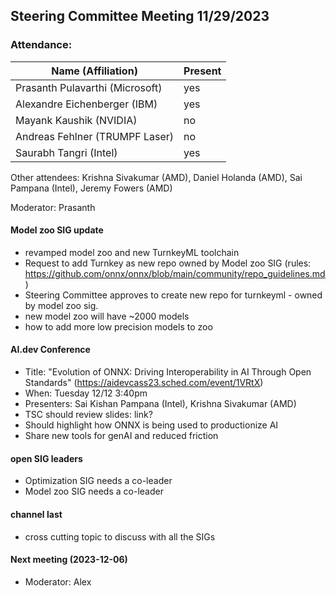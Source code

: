 ## Steering Committee Meeting 11/29/2023

### Attendance:

| Name (Affiliation)              | Present  |
| ------------------------------- | -------- |
| Prasanth Pulavarthi (Microsoft) | yes |
| Alexandre Eichenberger (IBM)    | yes |
| Mayank Kaushik (NVIDIA)         | no |
| Andreas Fehlner (TRUMPF Laser)  | no |
| Saurabh Tangri (Intel)          | yes |

Other attendees: Krishna Sivakumar (AMD), Daniel Holanda (AMD), Sai Pampana (Intel), Jeremy Fowers (AMD)

Moderator: Prasanth

#### Model zoo SIG update
- revamped model zoo and new TurnkeyML toolchain
- Request to add Turnkey as new repo owned by Model zoo SIG (rules: https://github.com/onnx/onnx/blob/main/community/repo_guidelines.md)
- Steering Committee approves to create new repo for turnkeyml - owned by model zoo sig.
- new model zoo will have ~2000 models
- how to add more low precision models to zoo

#### AI.dev Conference
- Title: "Evolution of ONNX: Driving Interoperability in AI Through Open Standards" (https://aidevcass23.sched.com/event/1VRtX)
- When: Tuesday 12/12 3:40pm
- Presenters: Sai Kishan Pampana (Intel), Krishna Sivakumar (AMD)
- TSC should review slides: link?
- Should highlight how ONNX is being used to productionize AI
- Share new tools for genAI and reduced friction

#### open SIG leaders
- Optimization SIG needs a co-leader
- Model zoo SIG needs a co-leader

#### channel last
 - cross cutting topic to discuss with all the SIGs
   
#### Next meeting (2023-12-06) 
 - Moderator: Alex
